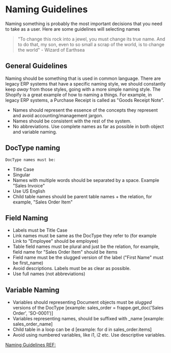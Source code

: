 # Naming Guidelines

Naming something is probably the most important decisions that you need to take as a user. Here are some guidelines will selecting names

>"To change this rock into a jewel, you must change its true name. And to do that, my son, even to so small a scrap of the world, is to change the world" - Wizard of Earthsea

## General Guidelines

Naming should be something that is used in common language. There are legacy ERP systems that have a specific naming style, we should constantly keep *away* from those styles, going with a more simple naming style.
The Shopify is a great example of how to naming a things. For example, in legacy ERP systems, a Purchase Receipt is called as "Goods Receipt Note".

- Names should represent the essence of the concepts they represent and avoid accounting/management jargon.
- Names should be consistent with the rest of the system.
- No abbreviations. Use complete names as far as possible in both object and variable naming.

## DocType naming

    DocType names must be:

- Title Case
- Singular
- Names with multiple words should be separated by a space. Example "Sales Invoice"
- Use US English
- Child table names should be parent table names + the relation, for example, "Sales Order Item"

## Field Naming

- Labels must be Title Case
- Link names must be same as the DocType they refer to (for example Link to "Employee" should be employee)
- Table field names must be plural and just be the relation, for example, field name for "Sales Order Item" should be items
- Field name must be the slugged version of the label ("First Name" must be first_name)
- Avoid descriptions. Labels must be as clear as possible.
- Use full names (not abbreviations)

## Variable Naming

- Variables should representing Document objects must be *slugged* versions of the DocType [example: sales_order = frappe.get_doc('Sales Order', 'SO-0001')]
- Variables representing names, should be suffixed with _name [example: sales_order_name]
- Child table in a loop can be d [example: for d in sales_order.items]
- Avoid using numbered variables, like i1, i2 etc. Use descriptive variables.

[Naming Guidelines REF:](https://github.com/frappe/erpnext/wiki/Naming-Guidelines)